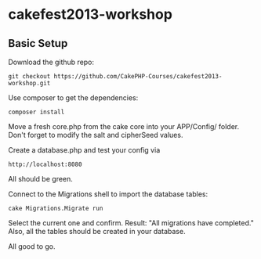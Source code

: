 # cakefest2013-workshop

## Basic Setup

Download the github repo:

	git checkout https://github.com/CakePHP-Courses/cakefest2013-workshop.git

Use composer to get the dependencies:

	composer install

Move a fresh core.php from the cake core into your APP/Config/ folder.
Don't forget to modify the salt and cipherSeed values.

Create a database.php and test your config via

	http://localhost:8080

All should be green.

Connect to the Migrations shell to import the database tables:

	cake Migrations.Migrate run

Select the current one and confirm. Result: "All migrations have completed."
Also, all the tables should be created in your database.

All good to go.